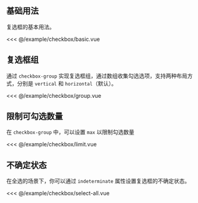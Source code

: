 ## 基础用法

复选框的基本用法。
<demo-block src="checkbox/basic">

<<< @/example/checkbox/basic.vue

</demo-block>

## 复选框组

通过 `checkbox-group` 实现复选框组，通过数组收集勾选选项，支持两种布局方式，分别是 `vertical` 和 `horizontal`（默认）。
<demo-block src="checkbox/group">

<<< @/example/checkbox/group.vue

</demo-block>

## 限制可勾选数量

在 `checkbox-group` 中，可以设置 `max` 以限制勾选数量
<demo-block src="checkbox/limit">

<<< @/example/checkbox/limit.vue

</demo-block>

## 不确定状态

在全选的场景下，你可以通过 `indeterminate` 属性设置复选框的不确定状态。
<demo-block src="checkbox/select-all">

<<< @/example/checkbox/select-all.vue

</demo-block>
